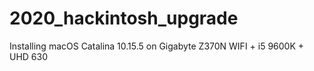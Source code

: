 # 2020_hackintosh_upgrade
Installing macOS Catalina 10.15.5 on Gigabyte Z370N WIFI + i5 9600K + UHD 630

